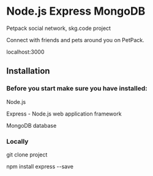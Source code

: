 <h1> Node.js Express MongoDB </h1>
<p> Petpack social network, skg.code project </p>
<p> Connect with friends and pets around you on PetPack. </p>
<p> localhost:3000 </p>
<h2> Installation </h2>
</hr>
<h3>Before you start make sure you have installed:</h3>
<p> Node.js </p>
<p> Express - Node.js web application framework </p>
<p>  MongoDB database </p>
<h3> Locally </h3>
</hr>
<p> git clone project </p>
<p> npm install express --save </p>
